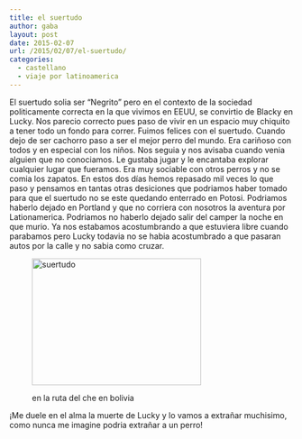 ```yaml
---
title: el suertudo
author: gaba
layout: post
date: 2015-02-07
url: /2015/02/07/el-suertudo/
categories:
  - castellano
  - viaje por latinoamerica
---
```

El suertudo solia ser &#8220;Negrito&#8221; pero en el contexto de la sociedad politicamente correcta en la que vivimos en EEUU, se convirtio de Blacky en Lucky. Nos parecio correcto pues paso de vivir en un espacio muy chiquito a tener todo un fondo para correr. Fuimos felices con el suertudo. Cuando dejo de ser cachorro paso a ser el mejor perro del mundo. Era cariñoso con todos y en especial con los niños. Nos seguia y nos avisaba cuando venia alguien que no conociamos. Le gustaba jugar y le encantaba explorar cualquier lugar que fueramos. Era muy sociable con otros perros y no se comia los zapatos. En estos dos días hemos repasado mil veces lo que paso y pensamos en tantas otras desiciones que podriamos haber tomado para que el suertudo no se este quedando enterrado en Potosi. Podriamos haberlo dejado en Portland y que no corriera con nosotros la aventura por Lationamerica. Podriamos no haberlo dejado salir del camper la noche en que murio. Ya nos estabamos acostumbrando a que estuviera libre cuando parabamos pero Lucky todavia no se habia acostumbrado a que pasaran autos por la calle y no sabia como cruzar. <figure id="attachment_256" style="width: 300px;" class="wp-caption aligncenter">

[<img src="http://gaba.stayover.org/wp-content/uploads/2015/02/lucky-300x225.jpg" alt="suertudo" width="300" height="225" class="size-medium wp-image-256" />][1]<figcaption class="wp-caption-text">en la ruta del che en bolivia</figcaption></figure> 

¡Me duele en el alma la muerte de Lucky y lo vamos a extrañar muchisimo, como nunca me imagine podria extrañar a un perro!

 [1]: http://gaba.stayover.org/wp-content/uploads/2015/02/lucky.jpg